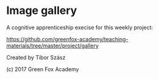 # Image gallery

A cognitive apprenticeship execise for this weekly project:

https://github.com/greenfox-academy/teaching-materials/tree/master/project/gallery

Created by Tibor Szász

(c) 2017 Green Fox Academy